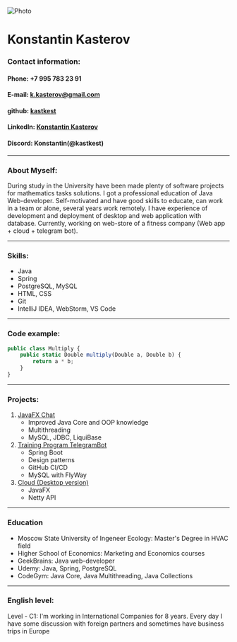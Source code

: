 
![Photo](https://user-images.githubusercontent.com/96120687/172063182-de03e77c-6034-4aac-90fa-ce6acfd90d76.jpg)
# **Konstantin Kasterov**
### **Contact information:**
#### **Phone:** +7 995 783 23 91
#### **E-mail:** k.kasterov@gmail.com
#### **github:** [kastkest](https://github.com/kastkest)
#### **LinkedIn:** [Konstantin Kasterov](https://www.linkedin.com/in/konstantin-kasterov-78329985/)
#### **Discord:** Konstantin(@kastkest)
***
### **About Myself:**
During study in the University have been made plenty of software projects for mathematics tasks solutions. I got a professional education of Java Web-developer.
Self-motivated and have good skills to educate, can work in a team or alone, several years work remotely. I have experience of development and deployment of desktop 
and web application with database. Currently, working on web-store of a fitness company (Web app + cloud + telegram bot).

***
### **Skills:**
 * Java 
 * Spring
 * PostgreSQL, MySQL
 * HTML, CSS
 * Git
 * IntelliJ IDEA, WebStorm, VS Code
 
***
### **Code example:**
```javascript
public class Multiply {
    public static Double multiply(Double a, Double b) {
        return a * b;
    }
}
```

***
### **Projects:**
1. [JavaFX Chat](https://github.com/kastkest/simpleChat)
    * Improved Java Core and OOP knowledge
    * Multithreading
    * MySQL, JDBC, LiquiBase
2. [Training Program TelegramBot](https://github.com/kastkest/training_program-telegrambot)
    * Spring Boot 
    * Design patterns
    * GitHub CI/CD
    * MySQL with FlyWay
3. [Cloud (Desktop version)](https://github.com/kastkest/biomech_warehouse)
    * JavaFX
    * Netty API

***
### **Education**
* Moscow State University of Ingeneer Ecology: Master's Degree in HVAC field
* Higher School of Economics: Marketing and Economics courses
* GeekBrains: Java web-developer
* Udemy: Java, Spring, PostgreSQL
* CodeGym: Java Core, Java Multithreading, Java Collections

***
### **English level:**
Level - C1: I'm working in International Companies for 8 years. Every day I have some discussion with foreign partners and sometimes have business trips in Europe
